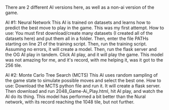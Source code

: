 There are 2 different AI versions here, as well as a non-ai version of the game. 


AI #1: Neural Network
This AI is trained on datasets and learns how to predict the best move to play in the game. This was my first attempt. 
How to use:
You must first download/create many datasets (I created all of the datasets here) and put them all in a folder. Then, enter the file PATHs starting on line 21 of the training script. Then, run the training script. Assuming no errors, it will create a model. Then, run the flask server and the OG AI play in tandem. Click AI play, and it will play the game.
This model was not amazing for me, and it's record, with me helping it, was it got to the 256 tile. 

AI #2: Monte Carlo Tree Search (MCTS)
This AI uses random sampling of the game state to simulate possible moves and select the best one.
How to use: 
Download the MCTS python file and run it. It will create a flask server. Then download and run 2048_Game-Ai_Play.html, hit AI play, and watch the AI do its thing.
This model has performed a bit better than the Nural network, with its record reaching the 1048 tile, but not further. 
